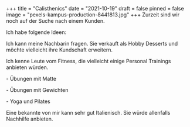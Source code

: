 +++
title = "Calisthenics"
date = "2021-10-19"
draft = false
pinned = false
image = "pexels-kampus-production-8441813.jpg"
+++
Zurzeit sind wir noch auf der Suche nach einem Kunden.

Ich habe folgende Ideen:

Ich kann meine Nachbarin fragen. Sie verkauft als Hobby Desserts und möchte vielleicht ihre Kundschaft erweitern. 

Ich kenne Leute vom Fitness, die vielleicht einige Personal Trainings anbieten würden.

\- Übungen mit Matte

\- Übungen mit Gewichten

\- Yoga und Pilates

Eine bekannte von mir kann sehr gut Italienisch. Sie würde allenfalls Nachhilfe anbieten.
